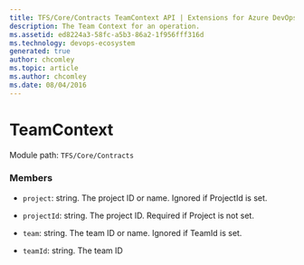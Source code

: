 ```yaml
---
title: TFS/Core/Contracts TeamContext API | Extensions for Azure DevOps Services
description: The Team Context for an operation.
ms.assetid: ed8224a3-58fc-a5b3-86a2-1f956fff316d
ms.technology: devops-ecosystem
generated: true
author: chcomley
ms.topic: article
ms.author: chcomley
ms.date: 08/04/2016
---
```


# TeamContext

Module path: `TFS/Core/Contracts`

### Members

* `project`: string. The project ID or name. Ignored if ProjectId is set.

* `projectId`: string. The project ID. Required if Project is not set.

* `team`: string. The team ID or name. Ignored if TeamId is set.

* `teamId`: string. The team ID
